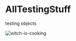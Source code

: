 # AllTestingStuff
testing objects

![witch-is-cooking](https://cloud.githubusercontent.com/assets/25085025/22439983/2686dcf6-e74b-11e6-8291-c930e1664274.jpg)
